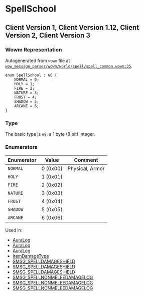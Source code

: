 # SpellSchool

## Client Version 1, Client Version 1.12, Client Version 2, Client Version 3

### Wowm Representation

Autogenerated from `wowm` file at [`wow_message_parser/wowm/world/spell/spell_common.wowm:35`](https://github.com/gtker/wow_messages/tree/main/wow_message_parser/wowm/world/spell/spell_common.wowm#L35).

```rust,ignore
enum SpellSchool : u8 {
    NORMAL = 0;
    HOLY = 1;
    FIRE = 2;
    NATURE = 3;
    FROST = 4;
    SHADOW = 5;
    ARCANE = 6;
}
```
### Type
The basic type is `u8`, a 1 byte (8 bit) integer.
### Enumerators
| Enumerator | Value  | Comment |
| --------- | -------- | ------- |
| `NORMAL` | 0 (0x00) | Physical, Armor |
| `HOLY` | 1 (0x01) |  |
| `FIRE` | 2 (0x02) |  |
| `NATURE` | 3 (0x03) |  |
| `FROST` | 4 (0x04) |  |
| `SHADOW` | 5 (0x05) |  |
| `ARCANE` | 6 (0x06) |  |

Used in:
* [AuraLog](auralog.md)
* [AuraLog](auralog.md)
* [AuraLog](auralog.md)
* [ItemDamageType](itemdamagetype.md)
* [SMSG_SPELLDAMAGESHIELD](smsg_spelldamageshield.md)
* [SMSG_SPELLDAMAGESHIELD](smsg_spelldamageshield.md)
* [SMSG_SPELLDAMAGESHIELD](smsg_spelldamageshield.md)
* [SMSG_SPELLNONMELEEDAMAGELOG](smsg_spellnonmeleedamagelog.md)
* [SMSG_SPELLNONMELEEDAMAGELOG](smsg_spellnonmeleedamagelog.md)
* [SMSG_SPELLNONMELEEDAMAGELOG](smsg_spellnonmeleedamagelog.md)

